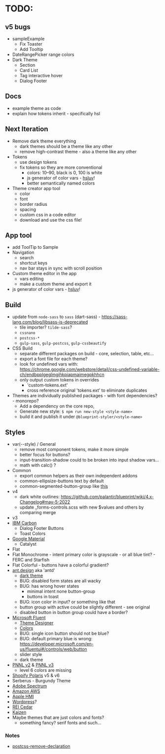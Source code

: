# TODO:

## v5 bugs
- sampleExample
  - Fix Toaster
  - Add Tooltip
- DateRangePicker range colors
- Dark Theme
  - Section
  - Card List
  - Tag interactive hover
  - Dialog Footer

## Docs
- example theme as code
- explain how tokens inherit - specifically hsl

## Next Iteration
- Remove dark theme everything
  - dark themes should be a theme like any other
  - remove high-contrast theme - also a theme like any other
- Tokens
  - use design tokens
  - fix tokens so they are more conventional 
    - colors: 10–90, black is 0, 100 is white 
    - js generator of color vars - [hsluv](https://www.hsluv.org/)!
    - better semantically named colors
- Theme creator app tool
  - color
  - font
  - border radius
  - spacing
  - custom css in a code editor
  - download and use the css file!

## App tool
- add ToolTip to Sample
- Navigation
  - search
  - shortcut keys
  - nav bar stays in sync with scroll position
- Custom theme editor in the app
  - vars editing
  - make a custom theme and export it
- js generator of color vars - [hsluv](https://www.hsluv.org/)!


## Build
- update from `node-sass` to `sass` (dart-sass) - https://sass-lang.com/blog/libsass-is-deprecated
  - tile importer? `tilde-sass`?
  - `cssnano`
  - `postcss-*`
  - `gulp-sass`, `gulp-postcss`, `gulp-cssbeautify`
- CSS Build
  - separate different packages on build - core, selection, table, etc...
  - export a font file for each theme?
  - look for undefined vars with: https://chrome.google.com/webstore/detail/css-undefined-variable-ch/endbpplgeglmgihkpiapmaimegpkhhcn
  - only output custom tokens in overrides
    - 'custom-tokens.ext'
    - cross reference original 'tokens.ext' to eliminate duplicates
- Themes are individually published packages - with font dependencies? - monorepo?
  - Add a dependency on the core repo,
  - Generate new style: `$ npm run new-style <style-name>`
  - build it and publish it under `@blueprint-styler/<style-name>`


## Styles
- var(--style) / General
  - remove most component tokens, make it more simple
  - better focus for buttons?
  - input-transition-shadow could to be broken into input shadow vars...
  - math with calc() ?
- Common
  - export common helpers as their own independent addons
  - common-ellipsize-buttons text by default
  - common-segmented-button-group like [this](https://dribbble.com/shots/14424288-Material-X-design-system-UI-kit-Figma-Segments)
- v4
  - dark white outlines: https://github.com/palantir/blueprint/wiki/4.x-Changelog#may-5-2022
  - update _forms-controls.scss with new $values and others by comparing merge
- v3
- [IBM Carbon](https://www.carbondesignsystem.com/components/overview)
  - Dialog Footer Buttons
  - Toast Colors
- [Google Material](https://material.io/components)
  - Catalyst
- Flat
- Flat Monochrome - intent primary color is grayscale - or all blue tint? - FERC and Starfish
- Flat Colorful - buttons have a colorful gradient?
- [ant.design](https://ant.design/components/overview/) aka 'antd'
  - [dark theme](https://ant.design/components/overview/?theme=dark)
  - BUG: disabled form states are all wacky
  - BUG: has wrong hover states
     -  minimal intent none button-group
     -  buttons in toast
  - BUG: icon color in input? or something like that
  - button group with active could be slightly different - see original
  - disabled button in button group could have a border?
- [Microsoft Fluent](https://developer.microsoft.com/en-us/fluentui#/controls/web)
  - [Theme Designer](https://fabricweb.z5.web.core.windows.net/pr-deploy-site/refs/heads/master/theming-designer/)
  - [Colors](https://developer.microsoft.com/en-us/fluentui#/styles/web/colors/shared)
  - BUG: single icon button should not be blue?
  - BUG: default primary blue is wrong: https://developer.microsoft.com/en-us/fluentui#/controls/web/button
  - slider style
  - dark theme
- [PNNL v2](https://forge.pnl.gov/standards/) & [PNNL v3](https://forgedev.pnnl.gov/prc3/)
  - level 6 colors are missing
- [Shopify Polaris](https://polaris.shopify.com/components/actions/button#navigation) v5 & v6
- Serberus - Burgundy Theme
- [Adobe Spectrum](https://spectrum.adobe.com/)
- [Amazon AWS](https://abduzeedo.com/amazon-web-services-design-system)
- [Apple HMI](https://developer.apple.com/design/human-interface-guidelines/)
- [Wordpress](https://make.wordpress.org/design/)?
- [REI Cedar](https://rei.github.io/rei-cedar-docs/)
- [Kaizen](https://cultureamp.design/components/overview/)
- Maybe themes that are just colors and fonts?
  - something fancy? serif fonts and such...

### Notes
- [postcss-remove-declaration](https://www.npmjs.com/package/postcss-remove-declaration/v/1.0.0)

